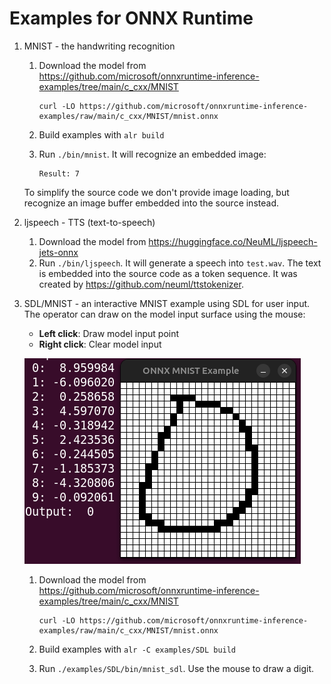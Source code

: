 # Examples for ONNX Runtime

1. MNIST - the handwriting recognition

   1. Download the model from https://github.com/microsoft/onnxruntime-inference-examples/tree/main/c_cxx/MNIST

          curl -LO https://github.com/microsoft/onnxruntime-inference-examples/raw/main/c_cxx/MNIST/mnist.onnx

   2. Build examples with `alr build`
   3. Run `./bin/mnist`. It will recognize an embedded image:

          Result: 7

   To simplify the source code we don't provide image loading, but
   recognize an image buffer embedded into the source instead.

2. ljspeech - TTS (text-to-speech)

   1. Download the model from
      https://huggingface.co/NeuML/ljspeech-jets-onnx
   2. Run `./bin/ljspeech`. It will generate a speech into
      `test.wav`. The text is embedded into the source code
      as a token sequence. It was created by
      https://github.com/neuml/ttstokenizer.

3. SDL/MNIST - an interactive MNIST example using SDL for user input.
   The operator can draw on the model input surface using the mouse:

   - **Left click**: Draw model input point
   - **Right click**: Clear model input

   ![SDL/MNIST screenshot](mnist_sdl.png)

   1. Download the model from https://github.com/microsoft/onnxruntime-inference-examples/tree/main/c_cxx/MNIST

          curl -LO https://github.com/microsoft/onnxruntime-inference-examples/raw/main/c_cxx/MNIST/mnist.onnx

   2. Build examples with `alr -C examples/SDL build`
   3. Run `./examples/SDL/bin/mnist_sdl`. Use the mouse to draw a digit.

